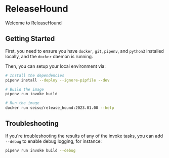 # ReleaseHound

Welcome to ReleaseHound

## Getting Started

First, you need to ensure you have `docker`, `git`, `pipenv`, and `python3` installed locally, and the `docker` daemon is running.

Then, you can setup your local environment via:

```bash
# Install the dependencies
pipenv install --deploy --ignore-pipfile --dev

# Build the image
pipenv run invoke build

# Run the image
docker run seiso/release_hound:2023.01.00 --help
```

## Troubleshooting

If you're troubleshooting the results of any of the invoke tasks, you can add `--debug` to enable debug logging, for instance:

```bash
pipenv run invoke build --debug
```
